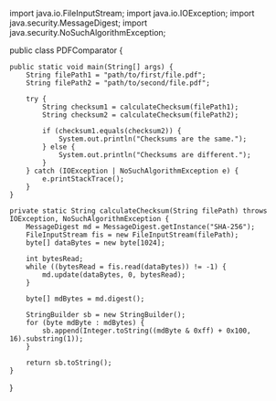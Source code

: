 import java.io.FileInputStream;
import java.io.IOException;
import java.security.MessageDigest;
import java.security.NoSuchAlgorithmException;

public class PDFComparator {

    public static void main(String[] args) {
        String filePath1 = "path/to/first/file.pdf";
        String filePath2 = "path/to/second/file.pdf";

        try {
            String checksum1 = calculateChecksum(filePath1);
            String checksum2 = calculateChecksum(filePath2);

            if (checksum1.equals(checksum2)) {
                System.out.println("Checksums are the same.");
            } else {
                System.out.println("Checksums are different.");
            }
        } catch (IOException | NoSuchAlgorithmException e) {
            e.printStackTrace();
        }
    }

    private static String calculateChecksum(String filePath) throws IOException, NoSuchAlgorithmException {
        MessageDigest md = MessageDigest.getInstance("SHA-256");
        FileInputStream fis = new FileInputStream(filePath);
        byte[] dataBytes = new byte[1024];

        int bytesRead;
        while ((bytesRead = fis.read(dataBytes)) != -1) {
            md.update(dataBytes, 0, bytesRead);
        }

        byte[] mdBytes = md.digest();

        StringBuilder sb = new StringBuilder();
        for (byte mdByte : mdBytes) {
            sb.append(Integer.toString((mdByte & 0xff) + 0x100, 16).substring(1));
        }

        return sb.toString();
    }
}

